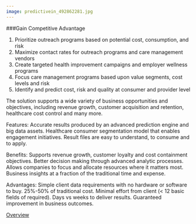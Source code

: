 ```yaml
---
image: predictivein_492862281.jpg
---
```


###Gain Competitive Advantage

1.	Prioritize outreach programs based on potential cost, consumption, and risk
2.	Maximize contact rates for outreach programs and care management vendors
3.	Create targeted health improvement campaigns and employer wellness programs
4.	Focus care management programs based upon value segments, cost levels and risk
5.	Identify and predict cost, risk and quality at consumer and provider level

The solution supports a wide variety of business opportunities and objectives, including revenue growth, customer acquisition and retention, healthcare cost control and many more. 

Features:
	Accurate results produced by an advanced prediction engine and big data assets.
	Healthcare consumer segmentation model that enables engagement initiatives.
	Result files are easy to understand, to consume and to apply.

Benefits:
	Supports revenue growth, customer loyalty and cost containment objectives.
	Better decision making through advanced analytic processes.
	Allows companies to focus and allocate resources where it matters most.
	Business insights at a fraction of the traditional time and expense.

Advantages:
	Simple client data requirements with no hardware or software to buy.
	25%-50% of traditional cost.
	Minimal effort from client (< 12 basic fields of required).
	Days vs weeks to deliver results.
	Guaranteed improvement in business outcomes.

[Overview]

[Overview]: /solutions/overview-predictiveinsights-gaincompetitivead.html
